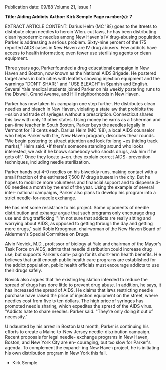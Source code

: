 Publication date: 09/88
Volume 21, Issue 1

**Title: Aiding Addicts**
**Author: Kirk Semple**
**Page number(s): 7**

EXTRACT ARTICLE CONTENT:
Darius Helm (MC '88) goes to the 
ltreets to distnbute clean needles to 
heroin Wlen. 
cut laws, he has been distributing clean 
hypodermic 
needles among New 
Haven's IV drug-abusing population. 
Parker is 
addressing 
a 
serious 
problem. Sixty-nine percent of the 175 
reported AIDS cases in New Haven 
are IV drug abusers. Few addicts have 
access to health information; even 
fewer use sterilizing agents or clean 
equipment. 

Three years ago, Parker founded a 
drug educational campaign in New 
Haven and Boston, now known as the 
National AIDS Brigade. He postered 
target areas in both cities with leaflets 
showing injection equipment and the 
warnings "DON'T SHARE" and "USE 
BLEACH" in Spanish and English. 
Several Yale medical students joined 
Parker on his weekly postering runs to 
the Dixwell, Grand Avenue, and Hill 
neighborhoods in New Haven. 

Parker has now taken his campaign 
one step further. He distributes clean 
needles and bleach in New Haven, 
violating a state law that prohibits the 
~ssion and 
trade of syringes 
wathout a prescription. Connecticut 
shares this law with only 13 other 
states. Using money he earns as a 
fisherman and pan-time teacher in 
South Boston, Parker buys the needles 
legally in Vermont for 18 cents each. 
Darius Helm (MC '88), a local 
AIDS counselor who helps Parker with 
the_ New Haven program, describes 
thear rounds. "We begin postering to 
attract attention and look for long 
~es (hiding track marks)," Helm 
said. •If there's someone standing 
around who looks interested, we ask if 
he knows somebody who shoots drugs, 
ask him if he gets off." Once they locate 
u~en. they explain correct AIDS-
prevention techniques, 
including 
needle sterilization. 

Parker hands out 4-0 needles on his 
biweekly runs, making contact with a 
small fraction of the estimated 7,500 
IV drug abusers in the city. But he 
hopes to mobilize more volunteers and 
financial support and to dispense 4-00 
needles a month by the end of the year. 
Using the example of several inter-
national campaigns, Parker also plans 
to develop his program into a strict 
needle-for-needle exchange. 

He has met some resistance to his 
project. Some opponents of needle 
distri.bution and exhange argue that 
such programs only encourage drug 
use and drug trafficking. "I'm not sure 
that addicts are really sitting and 
worrying about AIDS, as opposed to 
getting through the day and getting 
more drugs," said Robin Kroogman, 
chairwoman of the New Haven Board 
of Aldermen's Special Committee on 
Drugs. 

Alvin Novick, M.D., professor of 
biology at Yale and chairman of the 
Mayor's Task Force on AIDS, admits 
that needle distribution could increase 
drug use, but supports Parker's cam-
paign for its short-term health benefits. 
H e believes that until enough public 
health care programs are established 
for the addict population, public health 
officials must encourage addicts to use 
their drugs safely. 

Novick also argues that the existing 
legislation intended to reduce the 
spread of drugs has done little to 
prevent drug abuse. In addition, he 
says, it has increased the spread of 
AIDS. He claims that laws restricting 
needle purchase have raised the price 
of injection equipment on the street, 
where needles cost from five to ten 
dollars. The high price of syringes has 
promoted needle sharing, which expedites 
the spread of the AIDS virus. "Addicts 
hate to share needles: Parker said. 
"They're only doing it out of necessity." 

U ndaunted by his arrest in Boston 
last month, Parker is continuing his 
efforts 
to create a 
Maine-to-New 
Jersey needle-distribution campaign. 
Recent proposals for legal needle-
exchange programs in New Haven, 
Boston, and New York City are en-
couraging, but too slow for Parker's 
agenda. To complement the expand-
ing New Haven project, he is initiating 
his own distribution program in New 
York this fall. 
- Kirk Semple